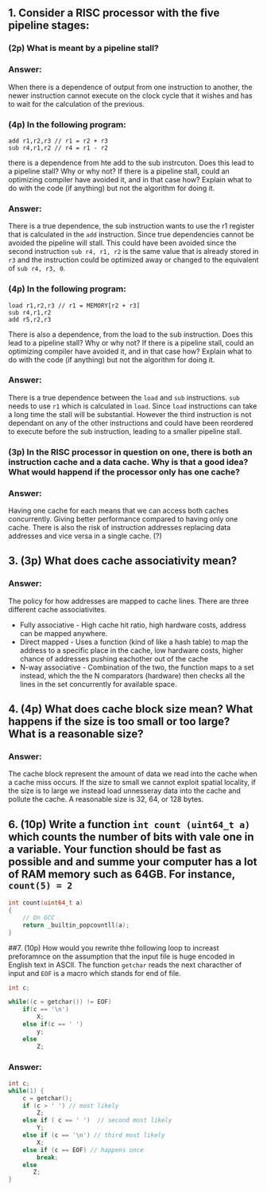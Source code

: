 ## 1. Consider a RISC processor with the five pipeline stages:
### (2p) What is meant by a pipeline stall?
### Answer:
When there is a dependence of output from one instruction to another, the newer instruction cannot execute on the clock cycle that it wishes and has to wait for the calculation of the previous.
### (4p) In the following program:
```
add r1,r2,r3 // r1 = r2 + r3
sub r4,r1,r2 // r4 = r1 - r2
```
there is a dependence from hte add to the sub instrcuton. Does this lead to a pipeline stall?
Why or why not? If there is a pipeline stall, could an optimizing compiler have avoided it, and in that case how? Explain what to do with the code (if anything) but not the algorithm for doing it.

### Answer:
There is a true dependence, the sub instruction wants to use the r1 register that is calculated in the `add` instruction. Since true dependencies cannot be avoided the pipeline will stall. This could have been avoided since the second instruction `sub r4, r1, r2` is the same value that is already stored in `r3` and the instruction could be optimized away or changed to the equivalent of `sub r4, r3, 0`.

### (4p) In the following program:
```
load r1,r2,r3 // r1 = MEMORY[r2 + r3]
sub r4,r1,r2
add r5,r2,r3
```
There is also a dependence, from the load to the sub instruction. Does this lead to a pipeline stall? Why or why not? If there is a pipeline stall, could an optimizing compiler have avoided it, and in that case how? Explain what to do with the code (if anything) but not the algorithm for doing it.
### Answer:
There is a true dependence between the `load` and `sub` instructions. `sub` needs to use `r1` which is calculated in `load`. Since `load` instructions can take a long time the stall will be substantial. However the third instruction is not dependant on any of the other instructions and could have been reordered to execute before the sub instruction, leading to a smaller pipeline stall.


### (3p) In the RISC processor in question on one, there is both an instruction cache and a data cache. Why is that a good idea? What would happend if the processor only has one cache?
### Answer:
Having one cache for each means that we can access both caches concurrently. Giving better performance compared to having only one cache. There is also the risk of instruction addresses replacing data addresses and vice versa in a single cache. (?)

## 3. (3p) What does cache associativity mean?
### Answer:
The policy for how addresses are mapped to cache lines. There are three different cache associativites.
+ Fully associative - High cache hit ratio, high hardware costs, address can be mapped anywhere.
+ Direct mapped - Uses a function (kind of like a hash table) to map the address to a specific place in the cache, low hardware costs, higher chance of addresses pushing eachother out of the cache
+ N-way associative - Combination of the two, the function maps to a set instead, which the the N comparators (hardware) then checks all the lines in the set concurrently for available space.


## 4. (4p) What does cache block size mean? What happens if the size is too small or too large? What is a reasonable size?
### Answer:
The cache block represent the amount of data we read into the cache when a cache miss occurs. If the size to small we cannot exploit spatial locality, if the size is to large we instead load unnesseray data into the cache and pollute the cache. A reasonable size is 32, 64, or 128 bytes.

## 6. (10p) Write a function `int count (uint64_t a)` which counts the number of bits with vale one in a variable. Your function should be fast as possible and and summe your computer has a lot of RAM memory such as 64GB. For instance, `count(5) = 2`

```c
int count(uint64_t a)
{
    // On GCC
    return _builtin_popcountll(a);
}

```

##7. (10p) How would you rewrite thhe following loop to increast preforamnce on the assumption that the input file is huge encoded in English text in ASCII.
 The function `getchar` reads the next characther of input and `EOF` is a macro which stands for end of file.
```c
int c;

while((c = getchar()) != EOF)
    if(c == '\n')
        X;
    else if(c == ' ')
        y;
    else
        Z;
```

### Answer:
```c
int c;
while(1) {
    c = getchar();
    if (c > ' ') // most likely
        Z;
    else if ( c == ' ')  // second most likely
        Y;
    else if (c == '\n') // third most likely
        X;
    else if (c == EOF) // happens once
        break;
    else 
       Z;
}
```

